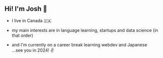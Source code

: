 ## Hi! I'm Josh 👋

- I live in Canada 🇨🇦

- my main interests are in language learning, startups and data science (in that order)

- and I'm currently on a career break learning webdev and Japanese ...see you in 2024! ✌️
